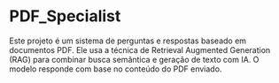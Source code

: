 # PDF_Specialist
Este projeto é um sistema de perguntas e respostas baseado em documentos PDF. Ele usa a técnica de Retrieval Augmented Generation (RAG) para combinar busca semântica e geração de texto com IA. O modelo responde com base no conteúdo do PDF enviado.
